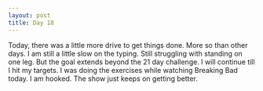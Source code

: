```yaml
---
layout: post
title: Day 18
---
```


Today, there was a little more drive to get things done. More so than other days. I am still a little slow on the typing. Still struggling with standing on one leg. But the goal extends beyond the 21 day challenge. I will continue till I hit my targets. I was doing the exercises while watching Breaking Bad today. I am hooked. The show just keeps on getting better.  

